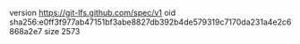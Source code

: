 version https://git-lfs.github.com/spec/v1
oid sha256:e0ff3f977ab47151bf3abe8827db392b4de579319c7170da231a4e2c6868a2e7
size 2573
